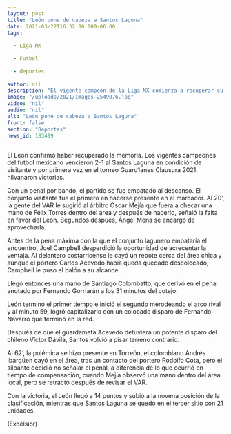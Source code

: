 ```yaml
---
layout: post
title: "León pone de cabeza a Santos Laguna"
date: 2021-03-22T16:32:00.000-06:00
tags:
  
  - Liga MX
  
  - Futbol
  
  - deportes
  
author: nil
description: "El vigente campeón de la Liga MX comienza a recuperar su mejor versión tras imponerse por 2-1 en el TSM Corona al cierre de la jornada 12"
image: "/uploads/2021/images-2549076.jpg"
video: "nil"
audio: "nil"
alt: "León pone de cabeza a Santos Laguna"
front: false
section: "Deportes"
news_id: 183499
---
```


El León confirmó haber recuperado la memoria. Los vigentes campeones del futbol mexicano vencieron 2-1 al Santos Laguna en condición de visitante y por primera vez en el torneo Guard1anes Clausura 2021, hilvanaron victorias. 

Con un penal por bando, el partido se fue empatado al descanso. El conjunto visitante fue el primero en hacerse presente en el marcador. Al 20’, la gente del VAR le sugirió al árbitro Oscar Mejía que fuera a checar una mano de Félix Torres dentro del área y después de hacerlo, señaló la falta en favor del León. Segundos después, Ángel Mena se encargó de aprovecharla. 

Antes de la pena máxima con la que el conjunto lagunero empataría el encuentro, Joel Campbell desperdició la oportunidad de acrecentar la ventaja. Al delantero costarricense le cayó un rebote cerca del área chica y aunque el portero Carlos Acevedo había queda quedado descolocado, Campbell le puso el balón a su alcance. 

Llegó entonces una mano de Santiago Colombatto, que derivó en el penal anotado por Fernando Gorriarán a los 31 minutos del cotejo.

León terminó el primer tiempo e inició el segundo merodeando el arco rival y al minuto 59, logró capitalizarlo con un colocado disparo de Fernando Navarro que terminó en la red.

Después de que el guardameta Acevedo detuviera un potente disparo del chileno Víctor Dávila, Santos volvió a pisar terreno contrario. 

Al 62’, la polémica se hizo presente en Torreón, el colombiano Andrés Ibargüen cayó en el área, tras un contacto del portero Rodolfo Cota, pero el silbante decidió no señalar el penal, a diferencia de lo que ocurrió en tiempo de compensación, cuando Mejía observó una mano dentro del área local, pero se retractó después de revisar el VAR.

Con la victoria, el León llegó a 14 puntos y subió a la novena posición de la clasificación, mientras que Santos Laguna se quedó en el tercer sitio con 21 unidades.

(Excélsior)